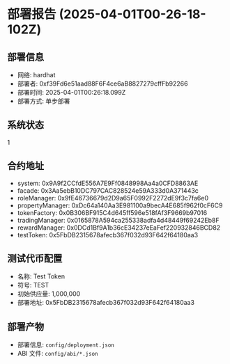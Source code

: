 # 部署报告 (2025-04-01T00-26-18-102Z)

## 部署信息
- 网络: hardhat
- 部署者: 0xf39Fd6e51aad88F6F4ce6aB8827279cffFb92266
- 部署时间: 2025-04-01T00:26:18.099Z
- 部署方式: 单步部署

## 系统状态
1

## 合约地址
- system: 0x9A9f2CCfdE556A7E9Ff0848998Aa4a0CFD8863AE
- facade: 0x3Aa5ebB10DC797CAC828524e59A333d0A371443c
- roleManager: 0x9fE46736679d2D9a65F0992F2272dE9f3c7fa6e0
- propertyManager: 0xDc64a140Aa3E981100a9becA4E685f962f0cF6C9
- tokenFactory: 0x0B306BF915C4d645ff596e518fAf3F9669b97016
- tradingManager: 0x0165878A594ca255338adfa4d48449f69242Eb8F
- rewardManager: 0x0DCd1Bf9A1b36cE34237eEaFef220932846BCD82
- testToken: 0x5FbDB2315678afecb367f032d93F642f64180aa3

## 测试代币配置
- 名称: Test Token
- 符号: TEST
- 初始供应量: 1,000,000
- 部署地址: 0x5FbDB2315678afecb367f032d93F642f64180aa3

## 部署产物
- 部署信息: `config/deployment.json`
- ABI 文件: `config/abi/*.json`
